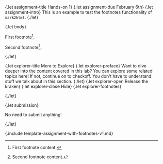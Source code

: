 {.let assignment-title Hands-on 1}
{.let assignment-due February 6th}
{.let assignment-intro}
This is an example to test the footnotes functionality of `mark2html`.
{./let}

{.let body}
<!-- Body starts here -->

First footnote[^1].

Second footnote[^2].

<!-- Body ends here -->
{./let}

<!-- Explorer starts here -->
{.let explorer-title More to Explore}
{.let explorer-preface}
Want to dive deeper into the content covered in this lab? You can explore some related topics here! If not, continue on to checkoff. You don't have to understand stuff we talk about in this section.
{./let}
{.let explorer-open Release the kraken}
{.let explorer-close Hide}
{.let explorer-footnotes}

[^1]: First footnote content.

[^2]: Second footnote content.

{./let}
<!-- Explorer ends here -->

{.let submission}
<!-- Submission info starts here -->

No need to submit anything!

<!-- Submission info ends here -->
{./let}


{.include template-assignment-with-footnotes-v1.md}
